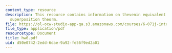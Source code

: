 ```yaml
---
content_type: resource
description: This resource contains information on thevenin equivalent circuits and
  superposition theorm.
file: https://ol-ocw-studio-app-qa.s3.amazonaws.com/courses/6-071j-introduction-to-electronics-signals-and-measurement-spring-2006/d50e07422edd6dae9a92fe56f9ed2a01_hw6.pdf
file_type: application/pdf
resourcetype: Document
title: hw6.pdf
uid: d50e0742-2edd-6dae-9a92-fe56f9ed2a01
---
```

